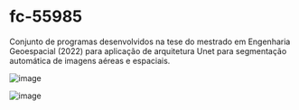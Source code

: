 # fc-55985
Conjunto de programas desenvolvidos na tese do mestrado em Engenharia Geoespacial (2022) para aplicação de arquitetura Unet para segmentação automática de imagens aéreas e espaciais.


![image](https://user-images.githubusercontent.com/110188794/188472163-bfe7ee11-66d7-461c-b181-1baa84642037.png)


![image](https://user-images.githubusercontent.com/110188794/188472109-c06173a3-abb3-46af-9d2e-c01c6ab8ed03.png)
